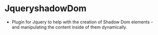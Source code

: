 # JqueryshadowDom
* Plugin for Jquery to help with the creation of Shadow Dom elements - and manipulating the content inside of them dynamically.
